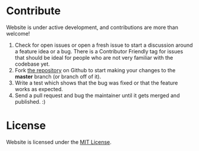 # Contribute

Website is under active development, and contributions are 
more than welcome!

1.  Check for open issues or open a fresh issue to start a discussion
    around a feature idea or a bug. There is a Contributor Friendly tag
    for issues that should be ideal for people who are not very familiar
    with the codebase yet.
2.  Fork [the repository][] on Github to start making your changes to
    the **master** branch (or branch off of it).
3.  Write a test which shows that the bug was fixed or that the feature
    works as expected.
4.  Send a pull request and bug the maintainer until it gets merged and
    published. :)

# License

Website is licensed under the [MIT License][].

  [the repository]: https://github.com/SaganSat-EA/website
  [MIT License]: https://opensource.org/licenses/MIT